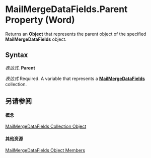 
# MailMergeDataFields.Parent Property (Word)

Returns an  **Object** that represents the parent object of the specified **MailMergeDataFields** object.


## Syntax

 _表达式_. **Parent**

 _表达式_ Required. A variable that represents a **[MailMergeDataFields](a660288d-1a2c-53ec-20d2-c52353be90c8.md)** collection.


## 另请参阅


#### 概念


[MailMergeDataFields Collection Object](a660288d-1a2c-53ec-20d2-c52353be90c8.md)
#### 其他资源


[MailMergeDataFields Object Members](http://msdn.microsoft.com/library/fb263fb8-9429-a802-a602-fb39f13663ed%28Office.15%29.aspx)